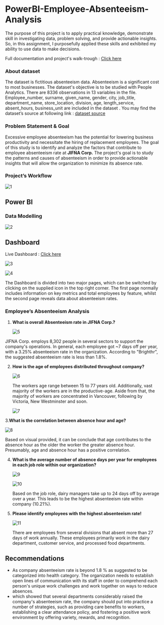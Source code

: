 # PowerBI-Employee-Absenteeism-Analysis
The purpose of this project is to apply practical knowledge, demonstrate skill in investigating data, problem solving, and provide actionable insights. So, in this assignment, I purposefully applied these skills and exhibited my ability to use data to make decisions.

Full documentation and project's walk-trough : [Click here](https://muhammadfakhrurradhi.notion.site/Employee-Absenteeism-Analysis-39892886dc17401383970eec094de923?pvs=4)

### About dataset

The dataset is fictitious absenteeism data. Absenteeism is a significant cost to most businesses. The dataset's objective is to be studied with People Analytics. There are 8336 observations in 13 variables in the file. Employee_number, surname, given_name, gender, city, job_title, department_name, store_location, division, age, length_service, absent_hours, business_unit are included in the dataset . You may find the dataset’s source at following link : [dataset source](https://www.kaggle.com/datasets/HRAnalyticRepository/absenteeism-dataset)

### Problem Statement & Goal

Excessive employee absenteeism has the potential for lowering business productivity and necessitate the hiring of replacement employees. The goal of this study is to identify and analyze the factors that contribute to employee absenteeism rate  at **JIFNA Corp.** The project's goal is to study the patterns and causes of absenteeism in order to provide actionable insights that will allow the organization to minimize its absence rate.

### Project’s Workflow

![1](https://github.com/MuhammadFakhrurradhi/PowerBI-Employee-Absenteeism-Analysis/assets/131879017/4906e10e-6387-4b0d-9650-9b7ce70b2646)

## Power BI

### Data Modelling

![2](https://github.com/MuhammadFakhrurradhi/PowerBI-Employee-Absenteeism-Analysis/assets/131879017/5bc3c63c-2a04-4f2f-866b-2716bf7a60ca)

## Dashboard

Live Dashboard : [Click here](https://app.powerbi.com/view?r=eyJrIjoiZWFhOTQ2ODktZTU5ZC00MGZhLThkNmUtNzNmOWEwMDdjZWM4IiwidCI6ImM2ZTU0OWIzLTVmNDUtNDAzMi1hYWU5LWQ0MjQ0ZGM1YjJjNCJ9)

![3](https://github.com/MuhammadFakhrurradhi/PowerBI-Employee-Absenteeism-Analysis/assets/131879017/de07e0cd-3da4-4016-9b75-eb8926bdf7a3)

![4](https://github.com/MuhammadFakhrurradhi/PowerBI-Employee-Absenteeism-Analysis/assets/131879017/12bcaabb-b349-4c69-a153-b652497df250)

The Dashboard is divided into two major pages, which can be switched by clicking on the supplied icon in the top right corner. The first page normally includes information on key metrics and total employees by feature, whilst the second page reveals data about absenteeism rates.

### Employee’s Absenteeism Analysis

1. **What is overall Absenteeism rate in JIFNA Corp.?**

   ![5](https://github.com/MuhammadFakhrurradhi/PowerBI-Employee-Absenteeism-Analysis/assets/131879017/c166dbc1-9353-4016-a94e-13a32e04bbd3)

  JIFNA Corp. employs 8,302 people in several sectors to support the company's operations. In general, each employee got ~7 days off per year, with a 3.25% absenteeism rate in the organization. According to "Brighthr", the suggested absenteeism rate is less than 1.8%.

2. **How is the age of employees distributed throughout company?**

   ![6](https://github.com/MuhammadFakhrurradhi/PowerBI-Employee-Absenteeism-Analysis/assets/131879017/af00959e-a528-4e50-9cb8-ad8f409f80d2)

   The workers age range between 15 to 77 years old. Additionally, vast majority of the workers are in the productive-age. Aside from that, the majority of workers are concentrated in Vancouver, following by Victoria, New Westminster and soon.

   ![7](https://github.com/MuhammadFakhrurradhi/PowerBI-Employee-Absenteeism-Analysis/assets/131879017/4f5c709a-6a2c-415e-b993-75aefde15a3b)

3.**What is the correlation between absence hour and age?**

  ![8](https://github.com/MuhammadFakhrurradhi/PowerBI-Employee-Absenteeism-Analysis/assets/131879017/ee12067d-c911-402b-9cd7-f12559465acd)

  Based on visual provided, it can be conclude that age contributes to the absence hour as the older the worker the greater absence hour. Presumably, age and absence hour has a positive correlation.

4. **What is the average number of absence days per year for employees in each job role within our organization?**

   ![9](https://github.com/MuhammadFakhrurradhi/PowerBI-Employee-Absenteeism-Analysis/assets/131879017/0c163d66-7331-46db-820c-6afcad708953)

   ![10](https://github.com/MuhammadFakhrurradhi/PowerBI-Employee-Absenteeism-Analysis/assets/131879017/fb67f6c3-df32-4f3f-b280-72346bf22552)

   Based on the job role, dairy managers take up to 24 days off by average over a year. This leads to be the highest absenteeism rate within company (10.21%).

5. **Please identify employees with the highest absenteeism rate!**

     ![11](https://github.com/MuhammadFakhrurradhi/PowerBI-Employee-Absenteeism-Analysis/assets/131879017/3978555c-1da7-4bad-9d60-0c5221471c47)

     There are employees from several divisions that absent more than 27 days of work annually. These employees primarily work in the dairy department, customer service, and processed food departments.


## Recommendations

- As company absenteeism rate is beyond 1.8 %  as suggested to be categorized into health category. The organization needs to establish open lines of communication with its staff in order to comprehend each person's unique work challenges and work together on ways to reduce absences.
- which showed that several departments considerably raised the company's absenteeism rate, the company should put into practice a number of strategies, such as providing care benefits to workers, establishing a clear attendance policy, and fostering a positive work environment by offering variety, rewards, and recognition.









